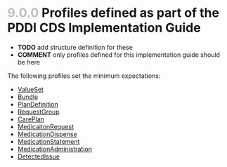 # <span style="color:silver"> 9.0.0 </span> Profiles defined as part of the PDDI CDS Implementation Guide

* **TODO** add structure definition for these
* **COMMENT** only profiles defined for this implementation guide should be here

The following profiles set the minimum expectations:

* [ValueSet](https://www.hl7.org/fhir/valueset.html)
* [Bundle](https://www.hl7.org/fhir/bundle.html)
* [PlanDefinition](https://www.hl7.org/fhir/plandefinition.html)
* [RequestGroup](https://www.hl7.org/fhir/requestgroup.html)
* [CarePlan](https://www.hl7.org/fhir/careplan.html)
* [MedicaitonRequest](https://www.hl7.org/fhir/medicationrequest.html)
* [MedicationDispense](https://www.hl7.org/fhir/medicationdispense.html)
* [MedicationStatement](https://www.hl7.org/fhir/medicationstatement.html)
* [MedicationAdministration](https://www.hl7.org/fhir/medicationadministration.html)
* [DetectedIssue](https://www.hl7.org/fhir/detectedissue.html)